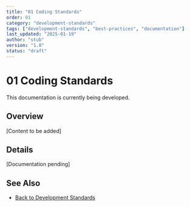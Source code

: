 ```yaml
---
title: "01 Coding Standards"
order: 01
category: "development-standards"
tags: ["development-standards", "best-practices", "documentation"]
last_updated: "2025-01-19"
author: "stub"
version: "1.0"
status: "draft"
---
```


# 01 Coding Standards

This documentation is currently being developed.

## Overview

[Content to be added]

## Details

[Documentation pending]

## See Also

- [Back to Development Standards](./README.md)
